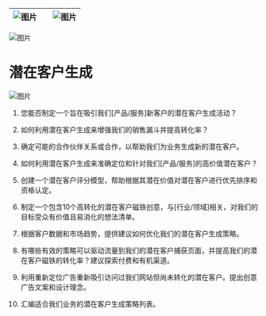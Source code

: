 | ![图片](d2d_images/chapter_title_corner_decoration_left.png) |  | ![图片](d2d_images/chapter_title_corner_decoration_right.png) |
| --- | --- | --- |

![图片](d2d_images/chapter_title_above.png)

# 潜在客户生成

![图片](d2d_images/chapter_title_below.png)

1.  您能否制定一个旨在吸引我们[产品/服务]新客户的潜在客户生成活动？

1.  如何利用潜在客户生成来增强我们的销售漏斗并提高转化率？

1.  确定可能的合作伙伴关系或合作，以帮助我们为业务生成新的潜在客户。

1.  如何利用潜在客户生成来准确定位和针对我们[产品/服务]的高价值潜在客户？

1.  创建一个潜在客户评分模型，帮助根据其潜在价值对潜在客户进行优先排序和资格认定。

1.  制定一个包含10个高转化的潜在客户磁铁创意，与[行业/领域]相关，对我们的目标受众有价值且易消化的想法清单。

1.  根据客户数据和市场趋势，提供建议如何优化我们的潜在客户生成策略。

1.  有哪些有效的策略可以驱动流量到我们的潜在客户捕获页面，并提高我们的潜在客户磁铁的转化率？建议探索付费和有机渠道。

1.  利用重新定位广告重新吸引访问过我们网站但尚未转化的潜在客户。提出创意广告文案和设计理念。

1.  汇编适合我们业务的潜在客户生成策略列表。
